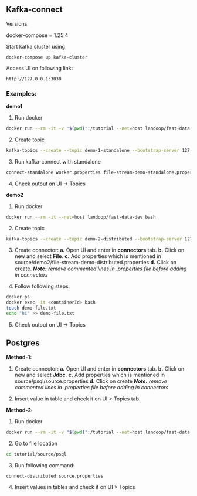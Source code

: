 ## **Kafka-connect**
Versions:

docker-compose = 1.25.4


Start kafka cluster  using 

    docker-compose up kafka-cluster
Access UI on following link:


    http://127.0.0.1:3030
### Examples:

**demo1**

1. Run docker
 ```bash
docker run --rm -it -v "$(pwd)":/tutorial --net=host landoop/fast-data-dev bash
```
2. Create topic
```bash
kafka-topics --create --topic demo-1-standalone --bootstrap-server 127.0.0.1:9092 --partitions 3 --replication-factor 1
```
3.  Run kafka-connect with standalone
```bash
connect-standalone worker.properties file-stream-demo-standalone.properties
```
4. Check output on UI -> Topics


**demo2**
1. Run docker
```bash
docker run --rm -it --net=host landoop/fast-data-dev bash
```
2. Create topic
```bash
kafka-topics --create --topic demo-2-distributed --bootstrap-server 127.0.0.1:9092 --partitions 3 --replication-factor 1
```
3. Create connector:
	**a.** Open UI and enter in  **connectors** tab.
	**b.** Click on new and select **File**.
	**c.** Add properties which is mentioned in source/demo2/file-stream-demo-distributed.properties
	**d.** Click on create.
	***Note:** remove commented lines in .properties file before adding in connectors*

4. Follow following steps
```bash
docker ps
docker exec -it <containerId> bash
touch demo-file.txt
echo "hi" >> demo-file.txt
```
5. Check output on UI -> Topics


## **Postgres**

**Method-1:**
 1. Create connector:
	**a.** Open UI and enter in  **connectors** tab.
	**b.** Click on new and select **Jdbc**.
	**c.** Add properties which is mentioned in source/psql/source.properties
	**d.** Click on create
	***Note:** remove commented lines in .properties file before adding in connectors*

2. Insert value in table and check it on UI > Topics tab.

**Method-2:**
  1. Run docker
 ```bash
 docker run --rm -it -v "$(pwd)":/tutorial --net=host landoop/fast-data-dev bash
```
  2. Go to file location
```bash
cd tutorial/source/psql
```
  3. Run following command:
 ```bash
 connect-distributed source.properties
```
  4. Insert values in tables and check it on UI > Topics

